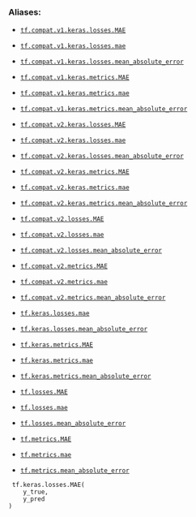 

### Aliases:

- [ `tf.compat.v1.keras.losses.MAE` ](/api_docs/python/tf/keras/losses/MAE)

- [ `tf.compat.v1.keras.losses.mae` ](/api_docs/python/tf/keras/losses/MAE)

- [ `tf.compat.v1.keras.losses.mean_absolute_error` ](/api_docs/python/tf/keras/losses/MAE)

- [ `tf.compat.v1.keras.metrics.MAE` ](/api_docs/python/tf/keras/losses/MAE)

- [ `tf.compat.v1.keras.metrics.mae` ](/api_docs/python/tf/keras/losses/MAE)

- [ `tf.compat.v1.keras.metrics.mean_absolute_error` ](/api_docs/python/tf/keras/losses/MAE)

- [ `tf.compat.v2.keras.losses.MAE` ](/api_docs/python/tf/keras/losses/MAE)

- [ `tf.compat.v2.keras.losses.mae` ](/api_docs/python/tf/keras/losses/MAE)

- [ `tf.compat.v2.keras.losses.mean_absolute_error` ](/api_docs/python/tf/keras/losses/MAE)

- [ `tf.compat.v2.keras.metrics.MAE` ](/api_docs/python/tf/keras/losses/MAE)

- [ `tf.compat.v2.keras.metrics.mae` ](/api_docs/python/tf/keras/losses/MAE)

- [ `tf.compat.v2.keras.metrics.mean_absolute_error` ](/api_docs/python/tf/keras/losses/MAE)

- [ `tf.compat.v2.losses.MAE` ](/api_docs/python/tf/keras/losses/MAE)

- [ `tf.compat.v2.losses.mae` ](/api_docs/python/tf/keras/losses/MAE)

- [ `tf.compat.v2.losses.mean_absolute_error` ](/api_docs/python/tf/keras/losses/MAE)

- [ `tf.compat.v2.metrics.MAE` ](/api_docs/python/tf/keras/losses/MAE)

- [ `tf.compat.v2.metrics.mae` ](/api_docs/python/tf/keras/losses/MAE)

- [ `tf.compat.v2.metrics.mean_absolute_error` ](/api_docs/python/tf/keras/losses/MAE)

- [ `tf.keras.losses.mae` ](/api_docs/python/tf/keras/losses/MAE)

- [ `tf.keras.losses.mean_absolute_error` ](/api_docs/python/tf/keras/losses/MAE)

- [ `tf.keras.metrics.MAE` ](/api_docs/python/tf/keras/losses/MAE)

- [ `tf.keras.metrics.mae` ](/api_docs/python/tf/keras/losses/MAE)

- [ `tf.keras.metrics.mean_absolute_error` ](/api_docs/python/tf/keras/losses/MAE)

- [ `tf.losses.MAE` ](/api_docs/python/tf/keras/losses/MAE)

- [ `tf.losses.mae` ](/api_docs/python/tf/keras/losses/MAE)

- [ `tf.losses.mean_absolute_error` ](/api_docs/python/tf/keras/losses/MAE)

- [ `tf.metrics.MAE` ](/api_docs/python/tf/keras/losses/MAE)

- [ `tf.metrics.mae` ](/api_docs/python/tf/keras/losses/MAE)

- [ `tf.metrics.mean_absolute_error` ](/api_docs/python/tf/keras/losses/MAE)



```
 tf.keras.losses.MAE(
    y_true,
    y_pred
)
 
```

